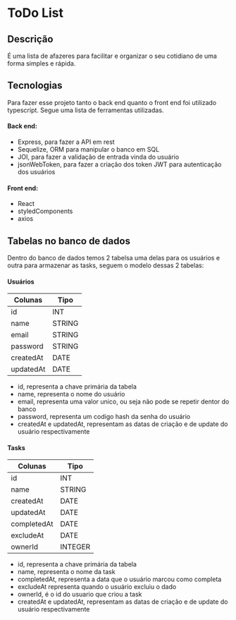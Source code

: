 # ToDo List

## Descrição

É uma lista de afazeres para facilitar e organizar o seu cotidiano de uma forma simples e rápida.

## Tecnologias

Para fazer esse projeto tanto o back end quanto o front end foi utilizado typescript. Segue uma lista de ferramentas utilizadas.

#### Back end:

- Express, para fazer a API em rest
- Sequelize, ORM para manipular o banco em SQL
- JOI, para fazer a validação de entrada vinda do usuário
- jsonWebToken, para fazer a criação dos token JWT para autenticação dos usuários

#### Front end:

- React
- styledComponents
- axios

## Tabelas no banco de dados

Dentro do banco de dados temos 2 tabelsa uma delas para os usuários e outra para armazenar as tasks, seguem o modelo dessas 2 tabelas:

#### Usuários

| Colunas   | Tipo   |
| --------- | ------ |
| id        | INT    |
| name      | STRING |
| email     | STRING |
| password  | STRING |
| createdAt | DATE   |
| updatedAt | DATE   |

- id, representa a chave primária da tabela
- name, representa o nome do usuário
- email, representa uma valor unico, ou seja não pode se repetir dentor do banco
- password, representa um codigo hash da senha do usuário
- createdAt e updatedAt, representam as datas de criação e de update do usuário respectivamente

#### Tasks

| Colunas     | Tipo    |
| ----------- | ------- |
| id          | INT     |
| name        | STRING  |
| createdAt   | DATE    |
| updatedAt   | DATE    |
| completedAt | DATE    |
| excludeAt   | DATE    |
| ownerId     | INTEGER |

- id, representa a chave primária da tabela
- name, representa o nome da task
- completedAt, representa a data que o usuário marcou como completa
- excludeAt representa quando o usuário excluiu o dado
- ownerId, é o id do usuario que criou a task
- createdAt e updatedAt, representam as datas de criação e de update do usuário respectivamente
